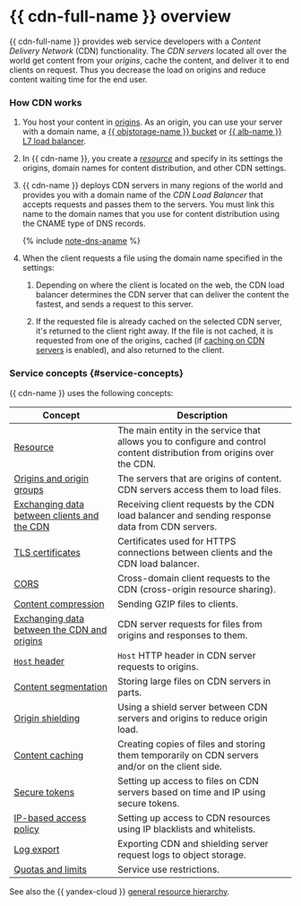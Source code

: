 # {{ cdn-full-name }} overview

{{ cdn-full-name }} provides web service developers with a _Content Delivery Network_ (CDN) functionality. The _CDN servers_ located all over the world get content from your _origins_, cache the content, and deliver it to end clients on request. Thus you decrease the load on origins and reduce content waiting time for the end user.

### How CDN works

1. You host your content in [origins](origins.md). As an origin, you can use your server with a domain name, a [{{ objstorage-name }} bucket](../../storage/concepts/bucket.md) or [{{ alb-name }} L7 load balancer](../../application-load-balancer/concepts/application-load-balancer.md).
1. In {{ cdn-name }}, you create a [_resource_](resource.md) and specify in its settings the origins, domain names for content distribution, and other CDN settings.
1. {{ cdn-name }} deploys CDN servers in many regions of the world and provides you with a domain name of the _CDN Load Balancer_ that accepts requests and passes them to the servers. You must link this name to the domain names that you use for content distribution using the CNAME type of DNS records.

   {% include [note-dns-aname](../../_includes/cdn/note-dns-aname.md) %}

1. When the client requests a file using the domain name specified in the settings:

   1. Depending on where the client is located on the web, the CDN load balancer determines the CDN server that can deliver the content the fastest, and sends a request to this server.

   1. If the requested file is already cached on the selected CDN server, it's returned to the client right away. If the file is not cached, it is requested from one of the origins, cached (if [caching on CDN servers](caching.md#server-side) is enabled), and also returned to the client.

### Service concepts {#service-concepts}

{{ cdn-name }} uses the following concepts:

| Concept | Description |
| --- | --- |
| [Resource](./resource.md) | The main entity in the service that allows you to configure and control content distribution from origins over the CDN. |
| [Origins and origin groups](./origins.md) | The servers that are origins of content. CDN servers access them to load files. |
| [Exchanging data between clients and the CDN](./clients-to-servers.md) | Receiving client requests by the CDN load balancer and sending response data from CDN servers. |
| [TLS certificates](./clients-to-servers-tls.md) | Certificates used for HTTPS connections between clients and the CDN load balancer. |
| [CORS](./cors.md) | Cross-domain client requests to the CDN (cross-origin resource sharing). |
| [Content compression](./compression.md) | Sending GZIP files to clients. |
| [Exchanging data between the CDN and origins](./servers-to-origins.md) | CDN server requests for files from origins and responses to them. |
| [`Host` header](./servers-to-origins-host.md) | `Host` HTTP header in CDN server requests to origins. |
| [Content segmentation](./slicing.md) | Storing large files on CDN servers in parts. |
| [Origin shielding](./origins-shielding.md) | Using a shield server between CDN servers and origins to reduce origin load. |
| [Content caching](./caching.md) | Creating copies of files and storing them temporarily on CDN servers and/or on the client side. |
| [Secure tokens](./secure-tokens.md) | Setting up access to files on CDN servers based on time and IP using secure tokens. |
| [IP-based access policy](./ip-address-acl.md) | Setting up access to CDN resources using IP blacklists and whitelists. |
| [Log export](./logs.md) | Exporting CDN and shielding server request logs to object storage. |
| [Quotas and limits](./limits.md) | Service use restrictions. |

See also the {{ yandex-cloud }} [general resource hierarchy](../../resource-manager/concepts/resources-hierarchy.md).
